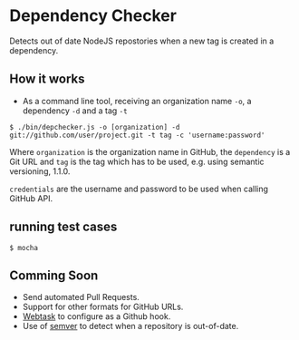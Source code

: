 
# Dependency Checker

Detects out of date NodeJS repostories when a new tag is created in a dependency.

## How it works

- As a command line tool, receiving an organization name `-o`, a dependency `-d` and a tag `-t`

```
$ ./bin/depchecker.js -o [organization] -d git://github.com/user/project.git -t tag -c 'username:password'
```

Where `organization` is the organization name in GitHub, the `dependency` is a Git URL and `tag` is the tag which has to be used, e.g. using semantic versioning, 1.1.0.

`credentials` are the username and password to be used when calling GitHub API.

## running test cases

```
$ mocha
```

## Comming Soon

- Send automated Pull Requests.
- Support for other formats for GitHub URLs.
- [Webtask](https://webtask.io/) to configure as a Github hook.
- Use of [semver](http://semver.org/) to detect when a repository is out-of-date.

